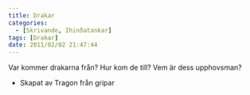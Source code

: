 ```yaml
---
title: Drakar
categories:
  - [Skrivande, Ihinðatankar]
tags: [Drakar]
date: 2011/02/02 21:47:44
---
```

Var kommer drakarna från? Hur kom de till? Vem är dess upphovsman?

  * Skapat av Tragon från gripar
